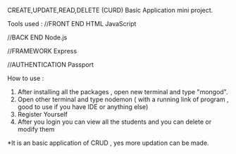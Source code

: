 CREATE,UPDATE,READ,DELETE (CURD) Basic Application mini project.

Tools used :
//FRONT END
HTML
JavaScript

//BACK END
Node.js

//FRAMEWORK
Express

//AUTHENTICATION
Passport

How to use :
1) After installing all the packages , open new terminal and type "mongod".
2) Open other terminal and type nodemon ( with a running link of program , good to use if you have IDE or anything else)
3) Register Yourself
4) After you login you can view all the students and you can delete or modify them

*It is an basic application of CRUD , yes more updation can be made.
